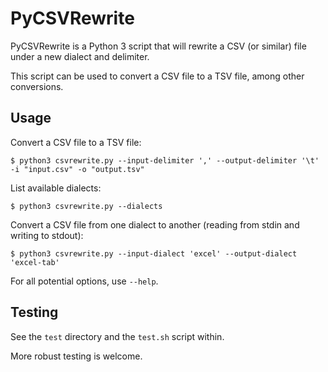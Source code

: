 # PyCSVRewrite

PyCSVRewrite is a Python 3 script that will rewrite a CSV (or similar) file under a new dialect and delimiter.

This script can be used to convert a CSV file to a TSV file, among other conversions.

## Usage

Convert a CSV file to a TSV file:

```
$ python3 csvrewrite.py --input-delimiter ',' --output-delimiter '\t' -i "input.csv" -o "output.tsv"
```

List available dialects:

```
$ python3 csvrewrite.py --dialects
```

Convert a CSV file from one dialect to another (reading from stdin and writing to stdout):

```
$ python3 csvrewrite.py --input-dialect 'excel' --output-dialect 'excel-tab'
```

For all potential options, use `--help`.

## Testing

See the `test` directory and the `test.sh` script within.

More robust testing is welcome.

